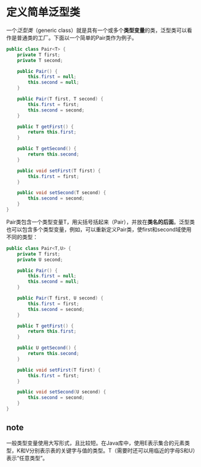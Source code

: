 # 定义简单泛型类

一个*泛型类*（generic class）就是具有一个或多个**类型变量**的类，泛型类可以看作是普通类的工厂。下面以一个简单的Pair类作为例子。

```java
public class Pair<T> {
    private T first;
    private T second;

    public Pair() {
        this.first = null;
        this.second = null;
    }

    public Pair(T first, T second) {
        this.first = first;
        this.second = second;
    }

    public T getFirst() {
        return this.first;
    }

    public T getSecond() {
        return this.second;
    }

    public void setFirst(T first) {
        this.first = first;
    }

    public void setSecond(T second) {
        this.second = second;
    }
}
```

Pair类包含一个类型变量T，用尖括号括起来（Pair<T>），并放在**类名的后面**。泛型类也可以包含多个类型变量，例如，可以重新定义Pair类，使first和second域使用不同的类型：

```java
public class Pair<T,U> {
    private T first;
    private U second;

    public Pair() {
        this.first = null;
        this.second = null;
    }

    public Pair(T first, U second) {
        this.first = first;
        this.second = second;
    }

    public T getFirst() {
        return this.first;
    }

    public U getSecond() {
        return this.second;
    }

    public void setFirst(T first) {
        this.first = first;
    }

    public void setSecond(U second) {
        this.second = second;
    }
}
```

## note

一般类型变量使用大写形式，且比较短。在Java库中，使用E表示集合的元素类型，K和V分别表示表的关键字与值的类型。T（需要时还可以用临近的字母S和U）表示“任意类型”。

